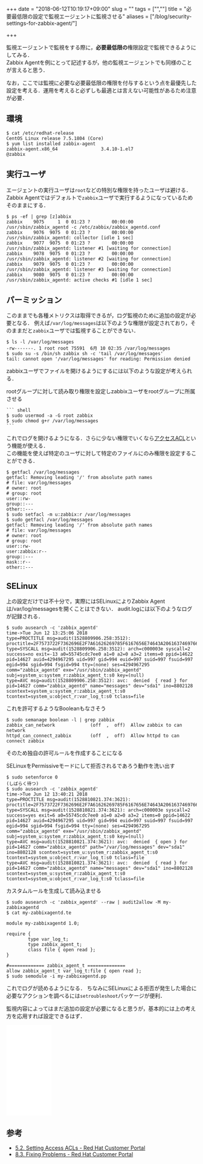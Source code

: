 +++
date = "2018-06-12T10:19:17+09:00"
slug = ""
tags = ["",""]
title = "必要最低限の設定で監視エージェントに監視させる"
aliases = ["/blog/security-settings-for-zabbix-agent/"]

+++

監視エージェントで監視をする際に，**必要最低限の**権限設定で監視できるようにしてみる．  
Zabbix Agentを例にとって記述するが，他の監視エージェントでも同様のことが言えると思う．

なお，ここでは監視に必要な必要最低限の権限を付与するという点を最優先した設定を考える．運用を考えると必ずしも最適とは言えない可能性があるため注意が必要．

<!--more-->

## 環境

``` shell
$ cat /etc/redhat-release
CentOS Linux release 7.5.1804 (Core)
$ yum list installed zabbix-agent
zabbix-agent.x86_64                3.4.10-1.el7                     @zabbix
```

## 実行ユーザ
エージェントの実行ユーザは`root`などの特別な権限を持ったユーザは避ける．
Zabbix Agentではデフォルトで`zabbix`ユーザで実行するようになっているためそのままにする．

``` shell
$ ps -ef | grep [z]abbix
zabbix    9075     1  0 01:23 ?        00:00:00 /usr/sbin/zabbix_agentd -c /etc/zabbix/zabbix_agentd.conf
zabbix    9076  9075  0 01:23 ?        00:00:00 /usr/sbin/zabbix_agentd: collector [idle 1 sec]
zabbix    9077  9075  0 01:23 ?        00:00:00 /usr/sbin/zabbix_agentd: listener #1 [waiting for connection]
zabbix    9078  9075  0 01:23 ?        00:00:00 /usr/sbin/zabbix_agentd: listener #2 [waiting for connection]
zabbix    9079  9075  0 01:23 ?        00:00:00 /usr/sbin/zabbix_agentd: listener #3 [waiting for connection]
zabbix    9080  9075  0 01:23 ?        00:00:00 /usr/sbin/zabbix_agentd: active checks #1 [idle 1 sec]
```

## パーミッション
このままでも各種メトリクスは取得できるが，ログ監視のために追加の設定が必要となる．
例えば`/var/log/messages`は以下のような権限が設定されており，そのままだと`zabbix`ユーザでは監視することができない．

``` shell
$ ls -l /var/log/messages
-rw-------. 1 root root 75591  6月 10 02:35 /var/log/messages
$ sudo su -s /bin/sh zabbix sh -c 'tail /var/log/messages'
tail: cannot open '/var/log/messages' for reading: Permission denied
```

zabbixユーザでファイルを開けるようにするには以下のような設定が考えられる．

rootグループに対して読み取り権限を設定しzabbixユーザをrootグループに所属させる

    ``` shell
    $ sudo usermod -a -G root zabbix
    $ sudo chmod g+r /var/log/messages
    ```

これでログを開けるようになる．さらに少ない権限でいくなら[アクセスACL](https://access.redhat.com/documentation/en-us/red_hat_enterprise_linux/7/html/system_administrators_guide/acls-setting)という機能が使える．  
この機能を使えば特定のユーザに対して特定のファイルにのみ権限を設定することができる．

``` shell
$ getfacl /var/log/messages
getfacl: Removing leading '/' from absolute path names
# file: var/log/messages
# owner: root
# group: root
user::rw-
group::---
other::---
$ sudo setfacl -m u:zabbix:r /var/log/messages
$ sudo getfacl /var/log/messages
getfacl: Removing leading '/' from absolute path names
# file: var/log/messages
# owner: root
# group: root
user::rw-
user:zabbix:r--
group::---
mask::r--
other::---
```

## SELinux
上の設定だけでは不十分で，実際にはSELinuxによりZabbix Agentは/var/log/messagesを開くことはできない．
audit.logには以下のようなログが記録される．

``` shell
$ sudo ausearch -c 'zabbix_agentd'
time->Tue Jun 12 13:25:06 2018
type=PROCTITLE msg=audit(1528809906.258:3512): proctitle=2F7573722F7362696E2F7A61626269785F6167656E74643A2061637469766520636865636B73202331205B70726F63657373696E672061637469766520636865636B735D
type=SYSCALL msg=audit(1528809906.258:3512): arch=c000003e syscall=2 success=no exit=-13 a0=55745cdc7ee0 a1=0 a2=0 a3=2 items=0 ppid=14622 pid=14627 auid=4294967295 uid=997 gid=994 euid=997 suid=997 fsuid=997 egid=994 sgid=994 fsgid=994 tty=(none) ses=4294967295 comm="zabbix_agentd" exe="/usr/sbin/zabbix_agentd" subj=system_u:system_r:zabbix_agent_t:s0 key=(null)
type=AVC msg=audit(1528809906.258:3512): avc:  denied  { read } for  pid=14627 comm="zabbix_agentd" name="messages" dev="sda1" ino=8802128 scontext=system_u:system_r:zabbix_agent_t:s0 tcontext=system_u:object_r:var_log_t:s0 tclass=file
```

これを許可するようなBooleanもなさそう

``` shell
$ sudo semanage boolean -l | grep zabbix
zabbix_can_network             (off  ,  off)  Allow zabbix to can network
httpd_can_connect_zabbix       (off  ,  off)  Allow httpd to can connect zabbix
```

そのため独自の許可ルールを作成することになる

SELinuxをPermissiveモードにして拒否されるであろう動作を洗い出す

``` shell
$ sudo setenforce 0
(しばらく待つ)
$ sudo ausearch -c 'zabbix_agentd'
time->Tue Jun 12 13:40:21 2018
type=PROCTITLE msg=audit(1528810821.374:3621): proctitle=2F7573722F7362696E2F7A61626269785F6167656E74643A2061637469766520636865636B73202331205B70726F63657373696E672061637469766520636865636B735D
type=SYSCALL msg=audit(1528810821.374:3621): arch=c000003e syscall=2 success=yes exit=6 a0=55745cdc7ee0 a1=0 a2=0 a3=2 items=0 ppid=14622 pid=14627 auid=4294967295 uid=997 gid=994 euid=997 suid=997 fsuid=997 egid=994 sgid=994 fsgid=994 tty=(none) ses=4294967295 comm="zabbix_agentd" exe="/usr/sbin/zabbix_agentd" subj=system_u:system_r:zabbix_agent_t:s0 key=(null)
type=AVC msg=audit(1528810821.374:3621): avc:  denied  { open } for  pid=14627 comm="zabbix_agentd" path="/var/log/messages" dev="sda1" ino=8802128 scontext=system_u:system_r:zabbix_agent_t:s0 tcontext=system_u:object_r:var_log_t:s0 tclass=file
type=AVC msg=audit(1528810821.374:3621): avc:  denied  { read } for  pid=14627 comm="zabbix_agentd" name="messages" dev="sda1" ino=8802128 scontext=system_u:system_r:zabbix_agent_t:s0 tcontext=system_u:object_r:var_log_t:s0 tclass=file
```

カスタムルールを生成して読み込ませる

``` shell
$ sudo ausearch -c 'zabbix_agentd' --raw | audit2allow -M my-zabbixagentd
$ cat my-zabbixagentd.te

module my-zabbixagentd 1.0;

require {
        type var_log_t;
        type zabbix_agent_t;
        class file { open read };
}

#============= zabbix_agent_t ==============
allow zabbix_agent_t var_log_t:file { open read };
$ sudo semodule -i my-zabbixagentd.pp
```

これでログが読めるようになる．
ちなみにSELinuxによる拒否が発生した場合に必要なアクションを調べるには`setroubleshoot`パッケージが便利．

監視内容によってはまだ追加の設定が必要になると思うが，基本的には上の考え方を応用すれば設定できるはず．

<iframe style="width:120px;height:240px;" marginwidth="0" marginheight="0" scrolling="no" frameborder="0" src="//rcm-fe.amazon-adsystem.com/e/cm?lt1=_blank&bc1=000000&IS2=1&bg1=FFFFFF&fc1=000000&lc1=0000FF&t=uyorum-22&language=ja_JP&o=9&p=8&l=as4&m=amazon&f=ifr&ref=as_ss_li_til&asins=B085KTYH49&linkId=7556aa52a54d25a47637393fcce218d6"></iframe>

## 参考

* [5.2. Setting Access ACLs - Red Hat Customer Portal](https://access.redhat.com/documentation/en-us/red_hat_enterprise_linux/7/html/system_administrators_guide/acls-setting)
* [8.3. Fixing Problems - Red Hat Customer Portal](https://access.redhat.com/documentation/en-us/red_hat_enterprise_linux/6/html/security-enhanced_linux/sect-security-enhanced_linux-troubleshooting-fixing_problems)
